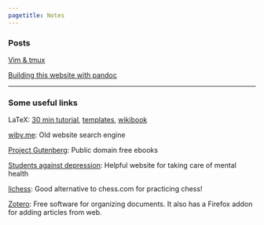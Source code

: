 ```yaml
---
pagetitle: Notes
---
```


### Posts

[Vim & tmux](notes-vimtmux.html)

[Building this website with pandoc](notes-making-website.html)

---


### Some useful links

LaTeX: [30 min tutorial](https://www.overleaf.com/learn/latex/Learn_LaTeX_in_30_minutes), [templates](http://www.latextemplates.com/), [wikibook](https://en.wikibooks.org/wiki/LaTeX/)

[wiby.me](https://wiby.me/ ): Old website search engine

[Project Gutenberg](https://www.gutenberg.org/): Public domain free ebooks

[Students against depression](https://www.studentsagainstdepression.org/): Helpful website for taking care of mental health

[lichess](https://lichess.org/): Good alternative to chess.com for practicing chess!

[Zotero](https://www.zotero.org/): Free software for organizing documents. It 
also has a Firefox addon for adding articles from web.

